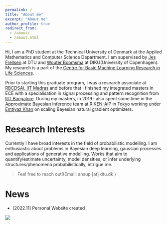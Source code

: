 ```yaml
---
permalink: /
title: "About me"
excerpt: "About me"
author_profile: true
redirect_from: 
  - /about/
  - /about.html
---
```


Hi, 
I am a PhD student at the Technical University of Denmark at the Applied Mathematics and Computer Science Department. I am supervised by [Jes Frellsen](https://frellsen.org/) at DTU and [Wouter Boomsma](https://ku-bioml.github.io/people/#wouter) at DIKU(University of Copenhagen). My research is a part of the [Centre for Basic Machine Learning Research in Life Sciences](https://www.mlls.dk/).

Prior to starting this graduate program, I was a research associate at [RBCDSAI, IIT Madras](https://rbcdsai.iitm.ac.in/) and before that I finished my integrated masters in ECE with a specialisation in signal processing and pattern recognition from [IIIT Bangalore](https://iiitb.ac.in/). During my masters, in 2019 I also spent some time in the Approximate Bayesian Inference team at [RIKEN-AIP](https://www.riken.jp/en/research/labs/aip/) in Tokyo working under [Emtiyaz Khan](https://emtiyaz.github.io/) on scaling Bayesian natural gradient optimizers.


# Research Interests 
Currently I have broad interests in the field of probabilistic modelling. I am enthusiastic about problems in Bayesian deep learning, gaussian processes and applications of generative modelling. Works that aim to quantify/estimate uncertainty, model densities, or infer underlying structures/phenomena probabilistically, intrigue me. 


> Feel free to reach out!(Email: ansup [at] dtu.dk )


[comment]: <> (# Contact )

# News

- [2022.11] Personal Website created

<a href="https://clustrmaps.com/site/1brm2" title="Visit tracker"><img src="//clustrmaps.com/map_v2.png?cl=ffffff&w=a&t=n&d=rhuIdLn9vUpFRvGiO0jZm6wlIkrJngsYtbAm3XuBg4k" /></a>
